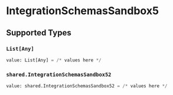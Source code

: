 # IntegrationSchemasSandbox5


## Supported Types

### `List[Any]`

```python
value: List[Any] = /* values here */
```

### `shared.IntegrationSchemasSandbox52`

```python
value: shared.IntegrationSchemasSandbox52 = /* values here */
```

